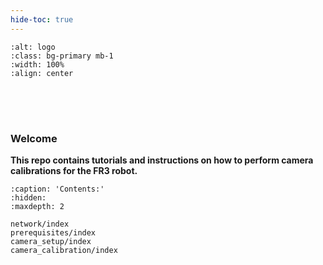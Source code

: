 ```yaml
---
hide-toc: true
---
```


```{image} ./imgs/logo.png
:alt: logo
:class: bg-primary mb-1
:width: 100%
:align: center
```

<div style="height: 50px;"></div>

### Welcome

**This repo contains tutorials and instructions on how to perform camera calibrations for the FR3 robot.**

```{toctree}
:caption: 'Contents:'
:hidden:
:maxdepth: 2

network/index
prerequisites/index
camera_setup/index
camera_calibration/index
```
